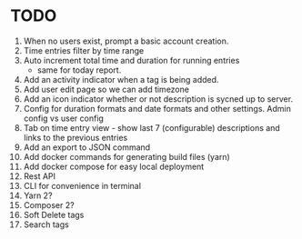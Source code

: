 # TODO

1. When no users exist, prompt a basic account creation.
2. Time entries filter by time range
3. Auto increment total time and duration for running entries
    - same for today report.
4. Add an activity indicator when a tag is being added.
5. Add user edit page so we can add timezone
6. Add an icon indicator whether or not description is sycned up to server.
7. Config for duration formats and date formats and other settings. Admin config vs user config
8. Tab on time entry view - show last 7 (configurable) descriptions and links to the previous entries
9. Add an export to JSON command
10. Add docker commands for generating build files (yarn)
11. Add docker compose for easy local deployment
12. Rest API
13. CLI for convenience in terminal
14. Yarn 2?
15. Composer 2?
16. Soft Delete tags
17. Search tags